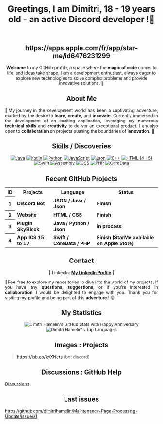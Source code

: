 <h1 align="center"><strong>Greetings, I am Dimitri, 18 - 19 years old - an active Discord developer !🚀</strong></h1>
<br>

<h2 align="center">https://apps.apple.com/fr/app/star-me/id6476231299</h1>

<p align="center"><strong>Welcome</strong> to my GitHub profile, a space where the <strong>magic of code</strong> comes to life, and ideas take shape. I am a development enthusiast, always eager to explore new technologies to solve complex problems and provide innovative solutions. 🌟 </p>

<h2 align="center"><strong>About Me</strong> </h2>

<p style="text-align: justify;">🔰My journey in the development world has been a captivating adventure, marked by the desire to <strong>learn</strong>, <strong>create</strong>, and <strong>innovate</strong>. Currently immersed in the development of an exciting application, leveraging my numerous <strong>technical skills</strong> and <strong>creativity</strong> to deliver an exceptional product. I am also open to <strong>collaboration</strong> on projects pushing the boundaries of <strong>innovation</strong>. 🚀</p>

<h2 align="center"><strong>Skills / Discoveries</strong> </h2>

<div align="center"">
    <a href="https://www.java.com"><img src="https://img.shields.io/badge/Java-%23FF5733" alt="Java"></a>
    <a href="https://kotlinlang.org"><img src="https://img.shields.io/badge/Kotlin-%23FFA233" alt="Kotlin"></a>
    <a href="https://www.python.org"><img src="https://img.shields.io/badge/Python-%2329BF12" alt="Python"></a>
    <a href="https://developer.mozilla.org/en-US/docs/Web/JavaScript"><img src="https://img.shields.io/badge/JavaScript-%23448AFF" alt="JavaScript"></a>
    <a href="https://www.json.org/json-en.html"><img src="https://img.shields.io/badge/Json-%19933134" alt="Json"></a>
    <a href="https://www.cplusplus.com"><img src="https://img.shields.io/badge/C++-%23FF3434" alt="C++"></a>
    <a href="https://developer.mozilla.org/en-US/docs/Web/HTML"><img src="https://img.shields.io/badge/HTML (4 - 5)-%23FF5733" alt="HTML (4 - 5)"></a>
    <a href="https://swift.org"><img src="https://img.shields.io/badge/Swift-%23FF7F45" alt="Swift"> </a>
    <a href="https://www.asc.asn.au/wp-content/uploads/2015/09/assembly.gif"><img src="https://img.shields.io/badge/Assembly-%238A2BE2" alt="Assembly"></a>
    <a href="https://developer.mozilla.org/en-US/docs/Web/CSS"><img src="https://img.shields.io/badge/CSS-%231572B6" alt="CSS"></a>
    <a href="https://www.php.net"><img src="https://img.shields.io/badge/PHP-%23777BB4" alt="PHP"></a>
    <a href="https://developer.apple.com/documentation/coredata"><img src="https://img.shields.io/badge/CoreData-%238B4513" alt="CoreData"></a>

</div>

<h2 align="center"><strong>Recent GitHub Projects</strong></h2>

<div align="center">
    <table>
        <tr>
            <th><strong>ID</strong></th>
            <th><strong>Projects</strong></th>
            <th><strong>Language</strong></th>
            <th><strong>Status</strong></th>
        </tr>
        <tr>
            <th><strong>1</strong></th>
            <td><strong>Discord Bot</strong></td>
            <td><strong>JSON / Java / Json</strong></td>
            <td><strong>Finish</strong></td>
        </tr>
        <tr>
            <th><strong>2</strong></th>
            <td><strong>Website</strong></td>
            <td><strong>HTML / CSS</strong></td>
            <td><strong>Finish</strong></td>
        </tr>
        <tr>
            <th><strong>3</strong></th>
            <td><strong>Plugin SkyBlock</strong></td>
            <td><strong>Java / Python / Json</strong></td>
            <td><strong>In process</strong></td>
        </tr>
        <tr>
            <th><strong>4</strong></th>
            <td><strong>App IOS 15 to 17</strong></td>
            <td><strong>Swift / CoreData / PHP</strong></td>
            <td><strong>Finish (StarMe available on Apple Store)</strong></td>
        </tr>
        <!-- Add more projects and durations here -->
    </table>
</div>

<h2 align="center"><strong>Contact</strong></h2>

<p align="center">
    💼 LinkedIn: <a target="_blank" href="https://fr.linkedin.com/in/dimitri-hamelin-15b854256?original_referer=https%3A%2F%2Fwww.google.com%2F"><strong>My LinkedIn Profile</strong></a> 📧
</p>

<p style="text-align: justify;">🔰Feel free to explore my repositories to dive into the world of my projects. If you have any <strong>questions</strong>, <strong>suggestions</strong>, or if you're interested in <strong>collaboration</strong>, I would be delighted to engage with you. Thank you for visiting my profile and being part of this <strong>adventure</strong> ! 😊</p>


<h2 align="center"><strong>My Statistics</strong></h2>

<p align="center">
<img src="https://github-readme-stats.vercel.app/api?username=dimitrihamelin&hide=contribs,prs&custom_title=GitHub%20Dimitri&show_icons=true&theme=radical" alt="Dimitri Hamelin's GitHub Stats with Happy 
Anniversary">
    <br> 
<img src="https://github-readme-stats.vercel.app/api/top-langs/?username=dimitrihamelin&layout=compact&langs_count=10&theme=radical" alt="Dimitri Hamelin's Top Languages">

</p>

<h2 align="center"><strong>Images : Projects</strong></h2>

> https://ibb.co/kyXNcrs (bot discord)

<h2 align="center"><strong>Discussions : GitHub Help</strong></h2>

[Discussions](https://github.com/orgs/community/discussions/79307)

<h2 align="center"><strong>Last issues</strong></h2>

https://github.com/dimitrihamelin/Maintenance-Page-Processing-Update/issues/1
